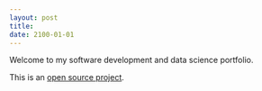 ```yaml
---
layout: post
title: 
date: 2100-01-01
---
```


Welcome to my software development and data science portfolio. 

This is an [open source project](https://github.co|:m/mansueto-institute/cta-stop-watch). 
